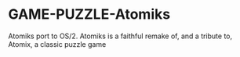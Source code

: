 # GAME-PUZZLE-Atomiks
Atomiks port to OS/2. Atomiks is a faithful remake of, and a tribute to, Atomix, a classic puzzle game
